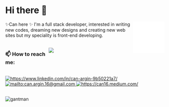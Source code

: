 # Hi there 👋



<img src="https://github.com/nigranac/Nigranac/blob/main/react-native.gif" alt="react-native" width="100" height="100" align="right">



 ✨Can here ✨ I'm a full stack developer, interested in writing new codes,
 dreaming new designs and creating new web sites but 
 my speciality is front-end developing. 
</br>
</br>

<img src="https://github-readme-stats.vercel.app/api?username=nigranac&show_icons=true&theme=tokyonight" align="right"  width="53%">



### 📫 How to reach me:
</br>
<div>
 <a href="https://www.linkedin.com/in/can-argin-9b50221a7/" target="_blank">
    <img src="https://img.shields.io/badge/%20-linkedin-0072b1" alt="https://www.linkedin.com/in/can-argin-9b50221a7/" width=80px>
</a>
 <a href="mailto:can.argin.16@gmail.com" target="_blank">
    <img src="https://img.shields.io/badge/%20-gmail-B23121" alt="mailto:can.argin.16@gmail.com"  width=62x>
</a>
 <a href="https://can16.medium.com/" target="_blank">
    <img src="https://img.shields.io/badge/%20-medium-black" alt="https://can16.medium.com/" width=87px>
</a>
 </div>
</br>

 <p align="left"> <img src="https://komarev.com/ghpvc/?username=nigranac&color=yellowgreen&style=flat-square" alt="gantman" width=120px /> </p>
 


<!--
**nigranac/Nigranac** is a ✨ _special_ ✨ repository because its `README.md` (this file) appears on your GitHub profile.


- 🔭 I’m currently working on ...
- 🌱 I’m currently learning ...
- 👯 I’m looking to collaborate on ...
- 🤔 I’m looking for help with ...
- 💬 Ask me about ...
- 📫 How to reach me: ...
- 😄 Pronouns: ...
- ⚡ Fun fact: ...
-->
